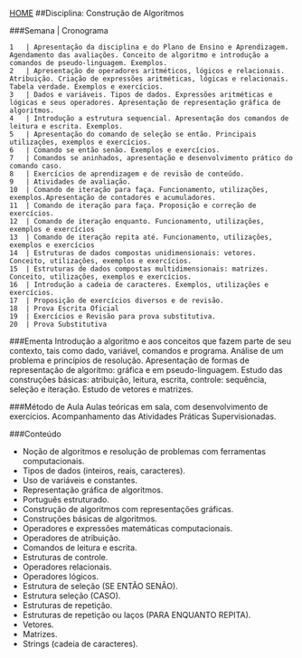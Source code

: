 [HOME](https://github.com/Webschool-io/Ensino-Superior-de-Informatica-GRATUITO) 
##Disciplina: Construção de Algoritmos

###Semana | Cronograma
```
1	| Apresentação da disciplina e do Plano de Ensino e Aprendizagem. Agendamento das avaliações. Conceito de algoritmo e introdução a comandos de pseudo-linguagem. Exemplos.
2	| Apresentação de operadores aritméticos, lógicos e relacionais. Atribuição. Criação de expressões aritméticas, lógicas e relacionais. Tabela verdade. Exemplos e exercícios.
3	| Dados e variáveis. Tipos de dados. Expressões aritméticas e lógicas e seus operadores. Apresentação de representação gráfica de algoritmos.
4	| Introdução a estrutura sequencial. Apresentação dos comandos de leitura e escrita. Exemplos.
5	| Apresentação do comando de seleção se então. Principais utilizações, exemplos e exercícios.
6	| Comando se então senão. Exemplos e exercícios.
7	| Comandos se aninhados, apresentação e desenvolvimento prático do comando caso.
8	| Exercícios de aprendizagem e de revisão de conteúdo.
9	| Atividades de avaliação.
10	| Comando de iteração para faça. Funcionamento, utilizações, exemplos.Apresentação de contadores e acumuladores.
11	| Comando de iteração para faça. Proposição e correção de exercícios.
12	| Comando de iteração enquanto. Funcionamento, utilizações, exemplos e exercícios
13	| Comando de iteração repita até. Funcionamento, utilizações, exemplos e exercícios
14	| Estruturas de dados compostas unidimensionais: vetores. Conceito, utilizações, exemplos e exercícios.
15	| Estruturas de dados compostas multidimensionais: matrizes. Conceito, utilizações, exemplos e exercícios.
16	| Introdução a cadeia de caracteres. Exemplos, utilizações e exercícios.
17	| Proposição de exercícios diversos e de revisão.
18	| Prova Escrita Oficial
19	| Exercícios e Revisão para prova substitutiva.
20	| Prova Substitutiva

```
###Ementa
Introdução a algoritmo e aos conceitos que fazem parte de seu contexto, tais como dado, variável, comandos e programa. Análise de um problema e princípios de resolução. Apresentação de formas de representação de algoritmo: gráfica e em pseudo-linguagem. Estudo das construções básicas: atribuição, leitura, escrita, controle: sequência, seleção e iteração. Estudo de vetores e matrizes.

###Método de Aula
Aulas teóricas em sala, com desenvolvimento de exercícios. Acompanhamento das Atividades Práticas Supervisionadas.

###Conteúdo
- Noção de algoritmos e resolução de problemas com ferramentas computacionais.
- Tipos de dados (inteiros, reais, caracteres).
- Uso de variáveis e constantes.
- Representação gráfica de algoritmos.
- Português estruturado.
- Construção de algoritmos com representações gráficas.
- Construções básicas de algoritmos.
- Operadores e expressões matemáticas computacionais.
- Operadores de atribuição.
- Comandos de leitura e escrita.
- Estruturas de controle.
- Operadores relacionais.
- Operadores lógicos.
- Estrutura de seleção (SE ENTÃO SENÃO).
- Estrutura seleção (CASO).
- Estruturas de repetição.
- Estruturas de repetição ou laços (PARA ENQUANTO REPITA).
- Vetores.
- Matrizes.
- Strings (cadeia de caracteres).
